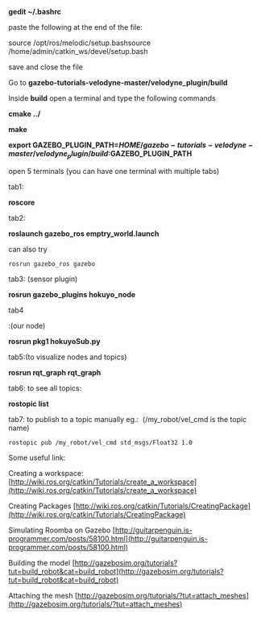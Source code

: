 **gedit ~/.bashrc**

paste the following at the end of the file:

source /opt/ros/melodic/setup.bashsource /home/admin/catkin_ws/devel/setup.bash

save and close the file

Go to **gazebo-tutorials-velodyne-master/velodyne_plugin/build**

Inside **build** open a terminal and type the following commands

**cmake ../**

**make**

**export GAZEBO_PLUGIN_PATH=$HOME/gazebo-tutorials-velodyne-master/velodyne_plugin /build:$GAZEBO_PLUGIN_PATH**

open 5 terminals (you can have one terminal with multiple tabs)

tab1:

**roscore**

tab2:

**roslaunch gazebo_ros emptry_world.launch**

can also try

`rosrun gazebo_ros gazebo`

tab3: (sensor plugin)

**rosrun gazebo_plugins hokuyo_node**

tab4

:(our node)

**rosrun pkg1 hokuyoSub.py**

tab5:(to visualize nodes and topics)

**rosrun rqt_graph rqt_graph**

tab6: to see all topics:

**rostopic list**

tab7: to publish to a topic manually eg.:  (/my_robot/vel_cmd is the topic name)

`rostopic pub /my_robot/vel_cmd std_msgs/Float32 1.0`

Some useful link:

Creating a workspace:
[http://wiki.ros.org/catkin/Tutorials/create_a_workspace](http://wiki.ros.org/catkin/Tutorials/create_a_workspace)

Creating Packages
[http://wiki.ros.org/catkin/Tutorials/CreatingPackage](http://wiki.ros.org/catkin/Tutorials/CreatingPackage)

Simulating Roomba on Gazebo
[http://guitarpenguin.is-programmer.com/posts/58100.html](http://guitarpenguin.is-programmer.com/posts/58100.html)

Building the model
[http://gazebosim.org/tutorials?tut=build_robot&cat=build_robot](http://gazebosim.org/tutorials?tut=build_robot&cat=build_robot)

Attaching the mesh
[http://gazebosim.org/tutorials/?tut=attach_meshes](http://gazebosim.org/tutorials/?tut=attach_meshes)
